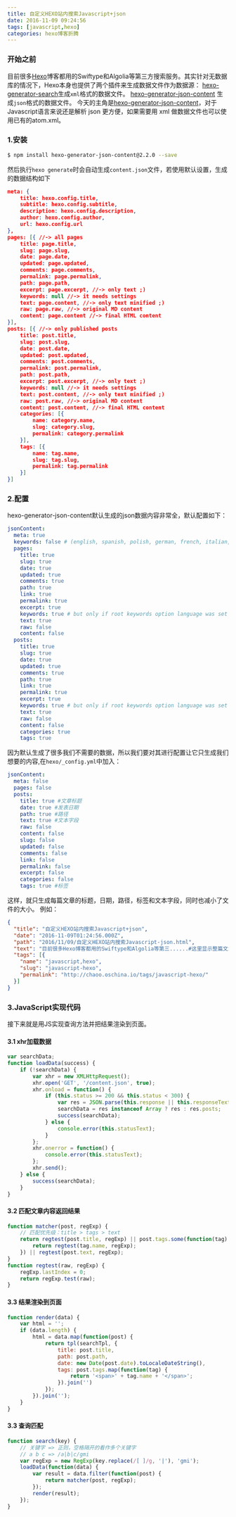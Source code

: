 ```yaml
---
title: 自定义HEXO站内搜索Javascript+json
date: 2016-11-09 09:24:56
tags: [javascript,hexo]
categories: hexo博客折腾
---
```


### 开始之前

目前很多[Hexo](https://hexo.io/)博客都用的Swiftype和Algolia等第三方搜索服务。其实针对无数据库的情况下，Hexo本身也提供了两个插件来生成数据文件作为数据源：
    [hexo-generator-search](https://github.com/PaicHyperionDev/hexo-generator-search)生成`xml`格式的数据文件。
    [hexo-generator-json-content](https://github.com/alexbruno/hexo-generator-json-content) 生成`json`格式的数据文件。 
今天的主角是[hexo-generator-json-content](https://github.com/alexbruno/hexo-generator-json-content)，对于 Javascript语言来说还是解析 json 更方便，如果需要用 xml 做数据文件也可以使用已有的atom.xml。
### 1.安装 

``` bash 
$ npm install hexo-generator-json-content@2.2.0 --save
```
然后执行`hexo generate`时会自动生成`content.json`文件，若使用默认设置，生成的数据结构如下 
``` json
meta: {
    title: hexo.config.title,
    subtitle: hexo.config.subtitle,
    description: hexo.config.description,
    author: hexo.config.author,
    url: hexo.config.url
},
pages: [{ //-> all pages
    title: page.title,
    slug: page.slug,
    date: page.date,
    updated: page.updated,
    comments: page.comments,
    permalink: page.permalink,
    path: page.path,
    excerpt: page.excerpt, //-> only text ;)
    keywords: null //-> it needs settings
    text: page.content, //-> only text minified ;)
    raw: page.raw, //-> original MD content
    content: page.content //-> final HTML content
}],
posts: [{ //-> only published posts
    title: post.title,
    slug: post.slug,
    date: post.date,
    updated: post.updated,
    comments: post.comments,
    permalink: post.permalink,
    path: post.path,
    excerpt: post.excerpt, //-> only text ;)
    keywords: null //-> it needs settings
    text: post.content, //-> only text minified ;)
    raw: post.raw, //-> original MD content
    content: post.content, //-> final HTML content
    categories: [{
        name: category.name,
        slug: category.slug,
        permalink: category.permalink
    }],
    tags: [{
        name: tag.name,
        slug: tag.slug,
        permalink: tag.permalink
    }]
}]
```
### 2.配置 

hexo-generator-json-content默认生成的json数据内容非常全，默认配置如下：
``` yml
jsonContent:
  meta: true
  keywords: false # (english, spanish, polish, german, french, italian, dutch, russian, portuguese, swedish)
  pages:
    title: true
    slug: true
    date: true
    updated: true
    comments: true
    path: true
    link: true
    permalink: true
    excerpt: true
    keywords: true # but only if root keywords option language was set
    text: true
    raw: false
    content: false
  posts:
    title: true
    slug: true
    date: true
    updated: true
    comments: true
    path: true
    link: true
    permalink: true
    excerpt: true
    keywords: true # but only if root keywords option language was set
    text: true
    raw: false
    content: false
    categories: true
    tags: true
```
因为默认生成了很多我们不需要的数据，所以我们要对其进行配置让它只生成我们想要的内容,在`hexo/_config.yml`中加入：
``` yml
jsonContent:
  meta: false
  pages: false
  posts:
    title: true #文章标题
    date: true #发表日期
    path: true #路径
    text: true #文本字段
    raw: false
    content: false
    slug: false
    updated: false
    comments: false
    link: false
    permalink: false
    excerpt: false
    categories: false
    tags: true #标签
```
这样，就只生成每篇文章的标题，日期，路径，标签和文本字段，同时也减小了文件的大小。
例如：
``` json
{
  "title": "自定义HEXO站内搜索Javascript+json",
  "date": "2016-11-09T01:24:56.000Z",
  "path": "2016/11/09/自定义HEXO站内搜索Javascript-json.html",
  "text": "目前很多Hexo博客都用的Swiftype和Algolia等第三......#这里显示整篇文章的内容",
  "tags": [{
    "name": "javascript,hexo",
    "slug": "javascript-hexo",
    "permalink": "http://chaoo.oschina.io/tags/javascript-hexo/"
  }]
}
```
### 3.JavaScript实现代码

接下来就是用JS实现查询方法并把结果渲染到页面。
#### 3.1 xhr加载数据
``` javascript
var searchData;
function loadData(success) {
    if (!searchData) {
        var xhr = new XMLHttpRequest();
        xhr.open('GET', '/content.json', true);
        xhr.onload = function() {
            if (this.status >= 200 && this.status < 300) {
                var res = JSON.parse(this.response || this.responseText);
                searchData = res instanceof Array ? res : res.posts;
                success(searchData);
            } else {
                console.error(this.statusText);
            }
        };
        xhr.onerror = function() {
            console.error(this.statusText);
        };
        xhr.send();
    } else {
        success(searchData);
    }
}
```
#### 3.2 匹配文章内容返回结果
``` javascript
function matcher(post, regExp) {
    // 匹配优先级：title > tags > text
    return regtest(post.title, regExp) || post.tags.some(function(tag) {
        return regtest(tag.name, regExp);
    }) || regtest(post.text, regExp);
}
function regtest(raw, regExp) {
    regExp.lastIndex = 0;
    return regExp.test(raw);
}
```
#### 3.3 结果渲染到页面
``` javascript
function render(data) {
    var html = '';
    if (data.length) {
        html = data.map(function(post) {
            return tpl(searchTpl, {
                title: post.title,
                path: post.path,
                date: new Date(post.date).toLocaleDateString(),
                tags: post.tags.map(function(tag) {
                    return '<span>' + tag.name + '</span>';
                }).join('')
            });
        }).join('');
    } 
}
```
#### 3.3 查询匹配
``` javascript
function search(key) {
    // 关键字 => 正则，空格隔开的看作多个关键字
    // a b c => /a|b|c/gmi
    var regExp = new RegExp(key.replace(/[ ]/g, '|'), 'gmi');
    loadData(function(data) {
        var result = data.filter(function(post) {
            return matcher(post, regExp);
        });
        render(result);
    });
}
```